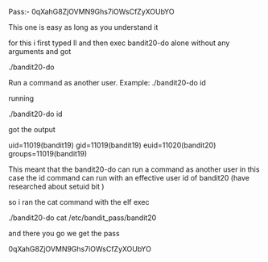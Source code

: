 
Pass:- 0qXahG8ZjOVMN9Ghs7iOWsCfZyXOUbYO

This one is easy as long as you understand it 

for this i first typed ll
and then exec bandit20-do alone without any arguments and got 

./bandit20-do

Run a command as another user.
  Example: ./bandit20-do id

running

./bandit20-do id

got the output 

uid=11019(bandit19) gid=11019(bandit19) euid=11020(bandit20) groups=11019(bandit19)

This meant that the bandit20-do can run a command as another user in this case the id command can run with an effective user id of bandit20
(have researched about  setuid bit  )

so i ran the cat command with the elf exec

./bandit20-do cat /etc/bandit_pass/bandit20 

and there you go 
we get the pass 

0qXahG8ZjOVMN9Ghs7iOWsCfZyXOUbYO